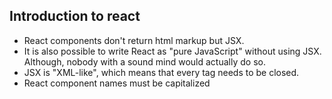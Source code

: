 ## Introduction to react
- React components don't return html markup but JSX.
- It is also possible to write React as "pure JavaScript" without using JSX. Although, nobody with a sound mind would actually do so.
- JSX is "XML-like", which means that every tag needs to be closed.
- React component names must be capitalized